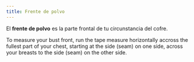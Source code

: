 ```yaml
---
title: Frente de polvo
---
```


El **frente de polvo** es la parte frontal de tu circunstancia del cofre.

To measure your bust front, run the tape measure horizontally accross the fullest part of your chest, starting at the side (seam) on one side, across your breasts to the side (seam) on the other side.
